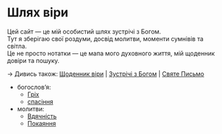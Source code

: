 # Шлях віри

Цей сайт — це мій особистий шлях зустрічі з Богом.  
Тут я зберігаю свої роздуми, досвід молитви, моменти сумнівів та світла.  
Це не просто нотатки — це мапа мого духовного життя, мій щоденник довіри та пошуку.

→ Дивись також:
[Щоденник віри](щоденник) | [Зустрічі з Богом](зустрічі_з_Богом) | [Святе Письмо](святе_письмо)

- богослов’я:
  - [Гріх](богослов’я/гріх)
  - [спасіння](богослов’я/спасіння)
- молитви:
  - [Вдячність](молитви/вдячність)  
  - [Покаяння](молитви/покаяння)

